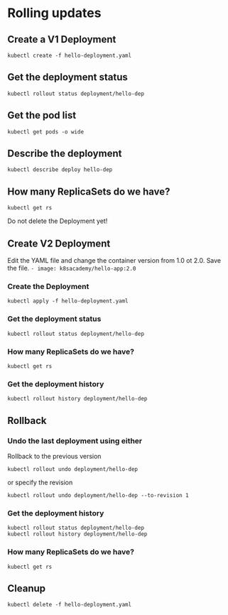 # Rolling updates

## Create a V1 Deployment

```
kubectl create -f hello-deployment.yaml
```

## Get the deployment status

```
kubectl rollout status deployment/hello-dep
```

## Get the pod list

```
kubectl get pods -o wide
```

## Describe the deployment

```
kubectl describe deploy hello-dep
```

## How many ReplicaSets do we have?

```
kubectl get rs
```

Do not delete the Deployment yet!

## Create V2 Deployment

Edit the YAML file and change the container version from 1.0 ot 2.0. Save the file. `- image: k8sacademy/hello-app:2.0`

### Create the Deployment

```
kubectl apply -f hello-deployment.yaml
```

### Get the deployment status

```
kubectl rollout status deployment/hello-dep
```

### How many ReplicaSets do we have?

```
kubectl get rs
```

### Get the deployment history 

```
kubectl rollout history deployment/hello-dep
```

## Rollback

### Undo the last deployment using either

Rollback to the previous version
```
kubectl rollout undo deployment/hello-dep
```

or specify the revision

```
kubectl rollout undo deployment/hello-dep --to-revision 1
```

### Get the deployment history 

```
kubectl rollout status deployment/hello-dep
kubectl rollout history deployment/hello-dep
```

### How many ReplicaSets do we have?

```
kubectl get rs
```

## Cleanup

```
kubectl delete -f hello-deployment.yaml
```